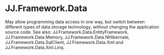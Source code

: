 ﻿JJ.Framework.Data
=================

May allow programming data access in one way, but switch between different types of data storage technology, without changing the application source code. See also: JJ.Framework.Data.EntityFramework, JJ.Framework.Data.Memory, JJ.Framework.Data.NHibernate, JJ.Framework.Data.SqlClient, JJ.Framework.Data.Xml and JJ.Framework.Data.Xml.Linq.